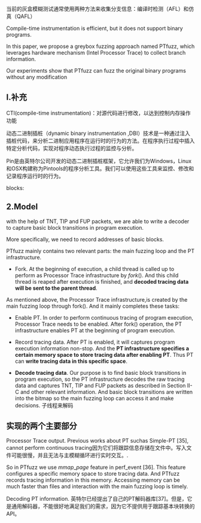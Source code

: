 当前的灰盒模糊测试通常使用两种方法来收集分支信息：编译时检测（AFL）和仿真（QAFL）



Compile-time instrumentation is efficient, but it does not support binary programs. 

In this paper, we propose a greybox fuzzing approach named PTfuzz, which leverages hardware mechanism (Intel Processor Trace) to collect branch information. 

Our experiments show that PTfuzz can fuzz the original binary programs without any modification



## I.补充

CTI(compile-time instrumentation)：对源代码进行修改，以达到控制内存操作功能

动态二进制插桩（dynamic binary instrumentation ,DBI）技术是一种通过注入插桩代码，来分析二进制应用程序在运行时的行为的方法。在程序执行过程中插入特定分析代码，实现对程序动态执行过程的监控与分析。

Pin是由英特尔公司开发的动态二进制插桩框架，它允许我们为Windows，Linux和OSX构建称为Pintools的程序分析工具。我们可以使用这些工具来监控、修改和记录程序运行时的行为。



blocks:



## 2.Model

with the help of TNT, TIP and FUP packets, we are able to write a decoder to capture basic block transitions in program execution. 

More specifically, we need to record addresses of basic blocks.



PTfuzz mainly contains two relevant parts: the main fuzzing loop and the PT infrastructure.



- Fork. At the beginning of execution, a child thread is called up to perform as Processor Trace infrastructure by *fork*(). And this child thread is reaped after execution is finished, and **decoded tracing data will be sent to the parent thread**.



As mentioned above, the Processor Trace infrastructure,is created by the main fuzzing loop through fork(). And it mainly completes these tasks:

- Enable PT. In order to perform continuous tracing of program execution, Processor Trace needs to be enabled. After fork() operation, the PT infrastructure enables PT at the beginning of program execution.

- Record tracing data. After PT is enabled, it will captures program execution information non-stop. And the **PT infrastructure specifies a certain memory space to store tracing data after enabling PT**. Thus PT can **write tracing data in this specific space**.
- **Decode tracing data**. Our purpose is to find basic block transitions in program execution, so the PT infrastructure decodes the raw tracing data and captures TNT, TIP and FUP packets as described in Section II-C and other relevant information. And basic block transitions are written into the bitmap so the main fuzzing loop can access it and make decisions.  子线程来解码





## 实现的两个主要部分

Processor Trace output. Previous works about PT suchas Simple-PT [35], cannot perform continuous tracing因为它们将跟踪信息存储在文件中。写入文件可能很慢，并且无法与主模糊循环进行实时交互。.

So in PTfuzz we use *mmap*_*page* feature in perf_event [36]. This feature configures a specific memory space to store tracing data. And PTfuzz records tracing information in this memory. Accessing memory can be much faster than files and interaction with the main fuzzing loop is timely.



Decoding PT information. 英特尔已经提出了自己的PT解码器库[37]。但是，它是通用解码器，不能很好地满足我们的需求，因为它不提供用于跟踪基本块转换的API。

